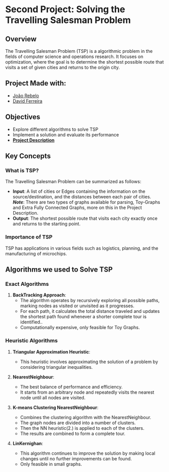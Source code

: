 # Second Project: Solving the Travelling Salesman Problem

## Overview

The Travelling Salesman Problem (TSP) is a algorithmic problem in the fields of computer science and operations research. It focuses on optimization, where the goal is to determine the shortest possible route that visits a set of given cities and returns to the origin city.

## Project Made with:
   - [João Rebelo](https://github.com/jrebelo08)
   - [David Ferreira](https://github.com/davidsferreira02)
## Objectives

- Explore different algorithms to solve TSP
- Implement a solution and evaluate its performance
- [**Project Description**](/doc/Project2Description.pdf)

## Key Concepts

### What is TSP?

The Travelling Salesman Problem can be summarized as follows:
- **Input**: A list of cities or Edges containing the information on the source/destination, and the distances between each pair of cities.
 <br>***Note***: There are two types of graphs available for parsing, Toy-Graphs and Extra Fully Connected Graphs, more on this in the Project Description.
- **Output**: The shortest possible route that visits each city exactly once and returns to the starting point.

### Importance of TSP

TSP has applications in various fields such as logistics, planning, and the manufacturing of microchips.

## Algorithms we used to Solve TSP

### Exact Algorithms

1. **BackTracking Approach**:
    - The algorithm operates by recursively exploring
      all possible paths, marking nodes as visited or unvisited as it progresses. 
    - For each path, it calculates the total distance traveled and updates the shortest path found
      whenever a shorter complete tour is identified..
    - Computationally expensive, only feasible for Toy Graphs.

### Heuristic Algorithms

1. **Triangular Approximation Heuristic**:
   - This heuristic involves approximating the solution of a problem by considering triangular inequalities.
2. **NearestNeighbour**:
   - The best balance of performance and efficiency.
   - It starts from an arbitrary node and repeatedly visits the nearest node until all nodes are visited.

3. **K-means Clustering NearestNeighbour**:
   - Combines the clustering algorithm with the NearestNeighbour.
   - The graph nodes are divided into a number of clusters.
   - Then the NN heuristic(2.) is applied to each of the clusters.
   - The results are combined to form a complete tour.

4. **LinKernighan**:
   - This algorithm continues to improve the solution by making local changes until no further improvements can be found.
   - Only feasible in small graphs.


